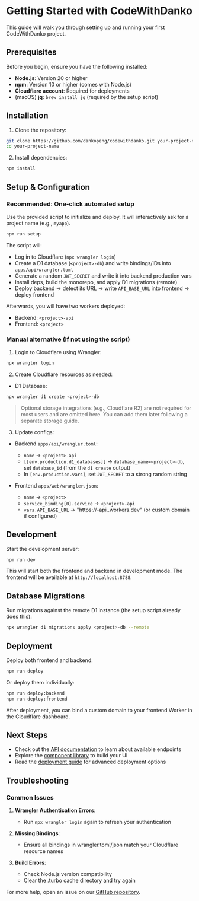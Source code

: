 # Getting Started with CodeWithDanko

This guide will walk you through setting up and running your first CodeWithDanko project.

## Prerequisites

Before you begin, ensure you have the following installed:

- **Node.js**: Version 20 or higher
- **npm**: Version 10 or higher (comes with Node.js)
- **Cloudflare account**: Required for deployments
- (macOS) **jq**: `brew install jq` (required by the setup script)

## Installation

1) Clone the repository:

```bash
git clone https://github.com/dankopeng/codewithdanko.git your-project-name
cd your-project-name
```

2) Install dependencies:

```bash
npm install
```

## Setup & Configuration

### Recommended: One‑click automated setup

Use the provided script to initialize and deploy. It will interactively ask for a project name (e.g., `myapp`).

```bash
npm run setup
```

The script will:
- Log in to Cloudflare (`npx wrangler login`)
- Create a D1 database (`<project>-db`) and write bindings/IDs into `apps/api/wrangler.toml`
- Generate a random `JWT_SECRET` and write it into backend production vars
- Install deps, build the monorepo, and apply D1 migrations (remote)
- Deploy backend → detect its URL → write `API_BASE_URL` into frontend → deploy frontend

Afterwards, you will have two workers deployed:
- Backend: `<project>-api`
- Frontend: `<project>`

### Manual alternative (if not using the script)

1. Login to Cloudflare using Wrangler:

```bash
npx wrangler login
```

2. Create Cloudflare resources as needed:

- D1 Database:
```bash
npx wrangler d1 create <project>-db
```

> Optional storage integrations (e.g., Cloudflare R2) are not required for most users and are omitted here. You can add them later following a separate storage guide.

3. Update configs:

- Backend `apps/api/wrangler.toml`:
  - `name` → `<project>-api`
  - `[[env.production.d1_databases]]` → `database_name=<project>-db`, set `database_id` (from the `d1 create` output)
  - In `[env.production.vars]`, set `JWT_SECRET` to a strong random string

- Frontend `apps/web/wrangler.json`:
  - `name` → `<project>`
  - `service_binding[0].service` → `<project>-api`
  - `vars.API_BASE_URL` → "https://<project>-api.<your-account>.workers.dev" (or custom domain if configured)

## Development

Start the development server:

```bash
npm run dev
```

This will start both the frontend and backend in development mode. The frontend will be available at `http://localhost:8788`.

## Database Migrations

Run migrations against the remote D1 instance (the setup script already does this):

```bash
npx wrangler d1 migrations apply <project>-db --remote
```

## Deployment

Deploy both frontend and backend:

```bash
npm run deploy
```

Or deploy them individually:

```bash
npm run deploy:backend
npm run deploy:frontend
```

After deployment, you can bind a custom domain to your frontend Worker in the Cloudflare dashboard.

## Next Steps

- Check out the [API documentation](./api.md) to learn about available endpoints
- Explore the [component library](./components.md) to build your UI
- Read the [deployment guide](./deployment.md) for advanced deployment options

## Troubleshooting

### Common Issues

1. **Wrangler Authentication Errors**:
   - Run `npx wrangler login` again to refresh your authentication

2. **Missing Bindings**:
   - Ensure all bindings in wrangler.toml/json match your Cloudflare resource names

3. **Build Errors**:
   - Check Node.js version compatibility
   - Clear the .turbo cache directory and try again

For more help, open an issue on our [GitHub repository](https://github.com/dankopeng/codewithdanko/issues).
